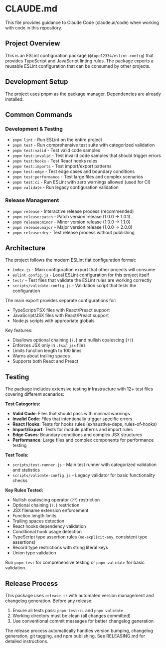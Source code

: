 # CLAUDE.md

This file provides guidance to Claude Code (claude.ai/code) when working with code in this repository.

## Project Overview

This is an ESLint configuration package (`@tupe12334/eslint-config`) that provides TypeScript and JavaScript linting rules. The package exports a reusable ESLint configuration that can be consumed by other projects.

## Development Setup

The project uses pnpm as the package manager. Dependencies are already installed.

## Common Commands

### Development & Testing
- `pnpm lint` - Run ESLint on the entire project
- `pnpm test` - Run comprehensive test suite with categorized validation  
- `pnpm test:valid` - Test valid code samples
- `pnpm test:invalid` - Test invalid code samples that should trigger errors
- `pnpm test:hooks` - Test React hooks rules
- `pnpm test:imports` - Test import/export patterns  
- `pnpm test:edge` - Test edge cases and boundary conditions
- `pnpm test:performance` - Test large files and complex scenarios
- `pnpm test:ci` - Run ESLint with zero warnings allowed (used for CI)
- `pnpm validate` - Run legacy configuration validation

### Release Management
- `pnpm release` - Interactive release process (recommended)
- `pnpm release:patch` - Patch version release (1.0.0 → 1.0.1)
- `pnpm release:minor` - Minor version release (1.0.0 → 1.1.0) 
- `pnpm release:major` - Major version release (1.0.0 → 2.0.0)
- `pnpm release:dry` - Test release process without publishing

## Architecture

The project follows the modern ESLint flat configuration format:

- `index.js` - Main configuration export that other projects will consume
- `eslint.config.js` - Local ESLint configuration for this project itself  
- `test/` - Test files that validate the ESLint rules are working correctly
- `scripts/validate-config.js` - Validation script that tests the configuration

The main export provides separate configurations for:
- TypeScript/TSX files with React/Preact support
- JavaScript/JSX files with React/Preact support  
- Node.js scripts with appropriate globals

Key features:
- Disallows optional chaining (`?.`) and nullish coalescing (`??`)
- Enforces JSX only in `.tsx`/`.jsx` files
- Limits function length to 100 lines
- Warns about trailing spaces
- Supports both React and Preact

## Testing

The package includes extensive testing infrastructure with 12+ test files covering different scenarios:

**Test Categories:**
- **Valid Code**: Files that should pass with minimal warnings
- **Invalid Code**: Files that intentionally trigger specific errors  
- **React Hooks**: Tests for hooks rules (exhaustive-deps, rules-of-hooks)
- **Import/Export**: Tests for module patterns and import rules
- **Edge Cases**: Boundary conditions and complex JSX structures
- **Performance**: Large files and complex components for performance testing

**Test Tools:**
- `scripts/test-runner.js` - Main test runner with categorized validation and statistics
- `scripts/validate-config.js` - Legacy validator for basic functionality checks

**Key Rules Tested:**
- Nullish coalescing operator (`??`) restriction
- Optional chaining (`?.`) restriction  
- JSX filename extension enforcement
- Function length limits
- Trailing spaces detection
- React hooks dependency validation
- Conditional hook usage detection
- TypeScript type assertion rules (`no-explicit-any`, consistent type assertions)
- Record type restrictions with string literal keys
- Union type validation

Run `pnpm test` for comprehensive testing or `pnpm validate` for basic validation.

## Release Process

This package uses `release-it` with automated version management and changelog generation. Before any release:

1. Ensure all tests pass: `pnpm test:ci` and `pnpm validate` 
2. Working directory must be clean (all changes committed)
3. Use conventional commit messages for better changelog generation

The release process automatically handles version bumping, changelog generation, git tagging, and npm publishing. See RELEASING.md for detailed instructions.